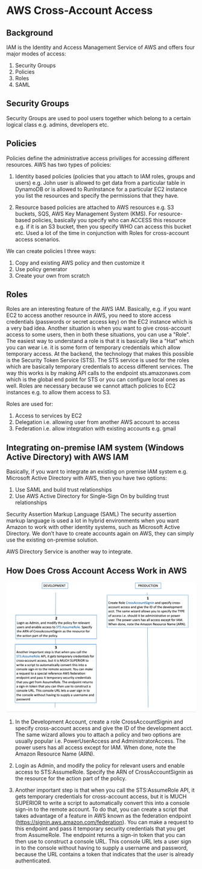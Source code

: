 # AWS Cross-Account Access
Background
----------
IAM is the Identity and Access Management Service of AWS and offers four major modes of access:

1. Security Groups
2. Policies
3. Roles 
4. SAML

Security Groups
---------------
Security Groups are used to pool users together which belong to a certain logical class e.g. admins, developers etc. 

Policies
--------
Policies define the administrative access priviliges for accessing different resources. AWS has two types of policies:

1. Identity based policies (policies that you attach to IAM roles, groups and users) e.g. John user is allowed to get 
data from a particular table in DynamoDB or is allowed to RunInstance for a particular EC2 instance you list the resources 
and specify the permissions that they have. 

2. Resource based policies are attached to AWS resources e.g. S3 buckets, SQS, AWS Key Management System (KMS). 
For resource-based policies, basically you specify who can ACCESS this resource e.g. if it is an S3 bucket, then you 
specify WHO can access this bucket etc. Used a lot of the time in conjunction with Roles for cross-account access scenarios.

We can create policies I three ways:

1.	Copy and existing AWS policy and then customize it
2.	Use policy generator
3.	Create your own from scratch

Roles
-----
Roles are an interesting feature of the AWS IAM. Basically, e.g. if you want EC2 to access another resource in AWS, you
need to store access credentials (passwords or secret access key) on the EC2 instance which is a very bad idea. Another
situation is when you want to give cross-account access to some users, then in both these situations, you can use a "Role".
The easiest way to understand a role is that it is basically like a "Hat" which you can wear i.e. it is some form of
temporary credentials which allow temporary access. At the backend, the technology that makes this possible is the 
Security Token Service (STS). The STS service is used for the roles which are basically temporary credentials to access different services. The way this works is by making API calls to the endpoint sts.amazonaws.com which is the global end point for STS or you can configure local ones as well. Roles are necessary because we cannot attach policies to EC2 instances e.g. to allow them access to S3. 

Roles are used for:
1.	Access to services by EC2
2.	Delegation i.e. allowing user from another AWS account to access
3.	Federation i.e. allow integration with existing accounts e.g. gmail


Integrating on-premise IAM system (Windows Active Directory) with AWS IAM
-------------------------------------------------------------------------
Basically, if you want to integrate an existing on premise IAM system e.g. Microsoft Active Directory with AWS, then you have two options:	

1.	Use SAML and build trust relationships
2.	Use AWS Active Directory for Single-Sign On by building trust relationships

Security Assertion Markup Language (SAML)
The security assertion markup language is used a lot in hybrid environments when you want Amazon to work with other identity systems, such as Microsoft Active Directory. We don’t have to create accounts again on AWS, they can simply use the existing on-premise solution.

AWS Directory Service is another way to integrate.


How Does Cross Account Access Work in AWS
-----------------------------------------

![stack Overflow](https://github.com/uashraf1981/AWS/blob/master/IAM-Cross-Account-Access/Delegation.png)

1. In the Development Account, create a role CrossAccountSignin and specify cross-account access and give the ID of the development acct. The same wizard allows you to attach a policy and two options are usually popular i.e. PowerUserAccess and AdministratorAccess. The power users has all access except for IAM. When done, note the Amazon Resource Name (ARN).

2. Login as Admin, and modify the policy for relevant users and enable access to STS:AssumeRole. Specify the ARN of CrossAccountSignin as the resource for the action part of the policy. 

3. Another important step is that when you call the STS:AssumeRole API, it gets temporary credentials for cross-account access, but it is MUCH SUPERIOR to write a script to automatically convert this into a console sign-in to the remote account. To do that, you can create a script that takes advantage of a feature in AWS known as the federation endpoint (https://signin.aws.amazon.com/federation). You can make a request to this endpoint and pass it temporary security credentials that you get from AssumeRole. The endpoint returns a sign-in token that you can then use to construct a console URL. This console URL lets a user sign in to the console without having to supply a username and password, because the URL contains a token that indicates that the user is already authenticated.


